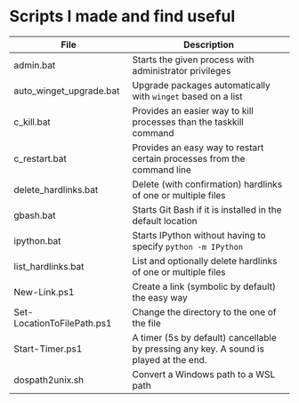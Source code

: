 # Scripts I made and find useful

File						| Description
----------------------------|------------
admin.bat					| Starts the given process with administrator privileges
auto_winget_upgrade.bat		| Upgrade packages automatically with `winget` based on a list
c_kill.bat					| Provides an easier way to kill processes than the taskkill command
c_restart.bat				| Provides an easy way to restart certain processes from the command line
delete_hardlinks.bat		| Delete (with confirmation) hardlinks of one or multiple files
gbash.bat					| Starts Git Bash if it is installed in the default location
ipython.bat					| Starts IPython without having to specify `python -m IPython`
list_hardlinks.bat			| List and optionally delete hardlinks of one or multiple files
New-Link.ps1				| Create a link (symbolic by default) the easy way
Set-LocationToFilePath.ps1	| Change the directory to the one of the file
Start-Timer.ps1				| A timer (5s by default) cancellable by pressing any key. A sound is played at the end.
dospath2unix.sh				| Convert a Windows path to a WSL path